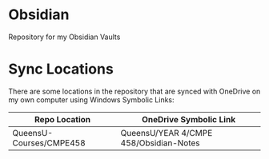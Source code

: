 # Obsidian
Repository for my Obsidian Vaults

# Sync Locations
There are some locations in the repository that are synced with OneDrive on my own computer using Windows Symbolic Links:

| Repo Location | OneDrive Symbolic Link |
|---------------|------------------------|
| QueensU-Courses/CMPE458 | QueensU/YEAR 4/CMPE 458/Obsidian-Notes |
